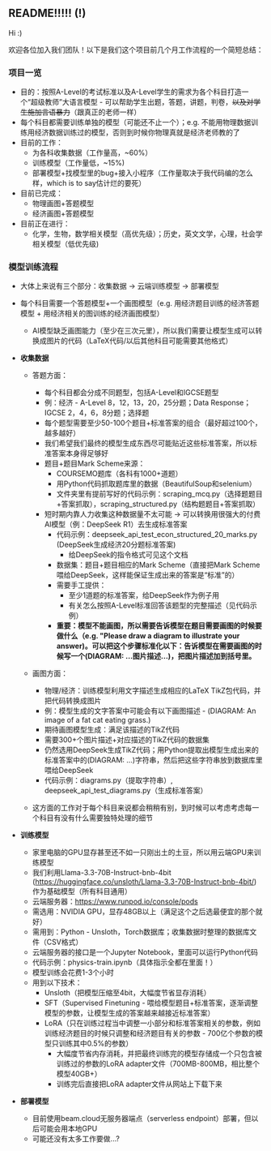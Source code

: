 ## README!!!!! (!)

Hi :)

欢迎各位加入我们团队！以下是我们这个项目前几个月工作流程的一个简短总结：

### 项目一览

- 目的：按照A-Level的考试标准以及A-Level学生的需求为各个科目打造一个“超级教师”大语言模型 - 可以帮助学生出题，答题，讲题，判卷，~~以及对学生施加言语暴力~~（跟真正的老师一样）
- 每个科目都需要训练单独的模型（可能还不止一个）；e.g. 不能用物理数据训练用经济数据训练过的模型，否则到时候你物理真就是经济老师教的了
- 目前的工作：
  - 为各科收集数据（工作量高，~60%）
  - 训练模型（工作量低，~15%)
  - 部署模型+找模型里的bug+接入小程序（工作量取决于我代码编的怎么样，which is to say估计烂的要死）
- 目前已完成：
  - 物理画图+答题模型
  - 经济画图+答题模型
- 目前正在进行：
  - 化学，生物，数学相关模型（高优先级）；历史，英文文学，心理，社会学相关模型（低优先级)
  
### 模型训练流程
  - 大体上来说有三个部分：收集数据 -> 云端训练模型 -> 部署模型
  - 每个科目需要一个答题模型+一个画图模型（e.g. 用经济题目训练的经济答题模型 + 用经济相关的图训练的经济画图模型）
    - AI模型缺乏画图能力（至少在三次元里），所以我们需要让模型生成可以转换成图片的代码（LaTeX代码/以后其他科目可能需要其他格式）
  
  - **收集数据**

    - 答题方面：

      - 每个科目都会分成不同题型，包括A-Level和IGCSE题型
      - 例：经济 - A-Level 8，12，13，20，25分题；Data Response；IGCSE 2，4，6，8分题；选择题
      - 每个题型需要至少50-100个题目+标准答案的组合（最好超过100个，越多越好）
      - 我们希望我们最终的模型生成东西尽可能贴近这些标准答案，所以标准答案本身得足够好
      - 题目+题目Mark Scheme来源：
        - COURSEMO题库（各科有1000+道题）
        - 用Python代码抓取题库里的数据（BeautifulSoup和selenium）
        - 文件夹里有提前写好的代码示例：scraping_mcq.py（选择题题目+答案抓取），scraping_structured.py（结构题题目+答案抓取）
      - 短时期内靠人力收集这种数据量不太可能 -> 可以转换用很强大的付费AI模型（例：DeepSeek R1）去生成标准答案
        - 代码示例：deepseek_api_test_econ_structured_20_marks.py (DeepSeek生成经济20分题标准答案)
            - 给DeepSeek的指令格式可见这个文档
        - 数据集：题目+题目相应的Mark Scheme（直接把Mark Scheme喂给DeepSeek，这样能保证生成出来的答案是“标准”的）
        - 需要手工提供：
          - 至少1道题的标准答案，给DeepSeek作为例子用
          - 有关怎么按照A-Level标准回答该题型的完整描述（见代码示例）
        - **重要：模型不能画图，所以需要告诉模型在题目需要画图的时候要做什么（e.g. "Please draw a diagram to illustrate your answer)。可以把这个步骤标准化以下：告诉模型在需要画图的时候写一个(DIAGRAM: ...图片描述...)，把图片描述加到括号里。**
  
    - 画图方面：
      - 物理/经济：训练模型利用文字描述生成相应的LaTeX TikZ包代码，并把代码转换成图片
      - 例：模型生成的文字答案中可能会有以下画图描述 - (DIAGRAM: An image of a fat cat eating grass.)
      - 期待画图模型生成：满足该描述的TikZ代码
      - 需要300+个图片描述+对应描述的TikZ代码的数据集
      - 仍然选用DeepSeek生成TikZ代码；用Python提取出模型生成出来的标准答案中的(DIAGRAM: ...)字符串，然后把这些字符串放到数据库里喂给DeepSeek
      - 代码示例：diagrams.py（提取字符串）, deepseek_api_test_diagrams.py（生成标准答案）
    - 这方面的工作对于每个科目来说都会稍稍有别，到时候可以考虑考虑每一个科目有没有什么需要独特处理的细节
  - **训练模型**
    - 家里电脑的GPU显存甚至还不如一只刚出土的土豆，所以用云端GPU来训练模型
    - 我们利用Llama-3.3-70B-Instruct-bnb-4bit (https://huggingface.co/unsloth/Llama-3.3-70B-Instruct-bnb-4bit/) 作为基础模型（所有科目通用）
    - 云端服务器：https://www.runpod.io/console/pods
    - 需选用：NVIDIA GPU，显存48GB以上（满足这个之后选最便宜的那个就好）
    - 需用到：Python - Unsloth，Torch数据库；收集数据时整理的数据库文件（CSV格式）
    - 云端服务器的接口是一个Jupyter Notebook，里面可以运行Python代码
    - 代码示例：physics-train.ipynb（具体指示全都在里面！）
    - 模型训练会花费1-3个小时
    - 用到以下技术：
      - Unsloth（把模型压缩至4bit，大幅度节省显存消耗）
      - SFT（Supervised Finetuning - 喂给模型题目+标准答案，逐渐调整模型的参数，让模型生成的答案越来越接近标准答案）
      - LoRA（只在训练过程当中调整一小部分和标准答案相关的参数，例如训练经济题目的时候只调整和经济题目有关的参数 - 700亿个参数的模型只训练其中0.5%的参数）
        - 大幅度节省内存消耗，并把最终训练完的模型存储成一个只包含被训练过的参数的LoRA adapter文件（700MB-800MB，相比整个模型40GB+）
        - 训练完后直接把LoRA adapter文件从网站上下载下来 

  - **部署模型**
    - 目前使用beam.cloud无服务器端点（serverless endpoint）部署，但以后可能会用本地GPU
    - 可能还没有太多工作要做...?
